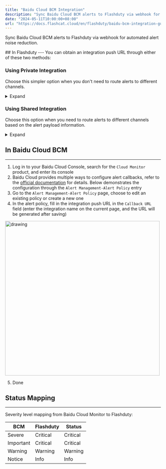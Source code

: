 ```yaml
---
title: "Baidu Cloud BCM Integration"
description: "Sync Baidu Cloud BCM alerts to Flashduty via webhook for automated alert noise reduction"
date: "2024-05-11T10:00:00+08:00"
url: "https://docs.flashcat.cloud/en/flashduty/baidu-bcm-integration-guide"
---
```


Sync Baidu Cloud BCM alerts to Flashduty via webhook for automated alert noise reduction.

<div class="hide">
## In Flashduty
---
You can obtain an integration push URL through either of these two methods:

### Using Private Integration

Choose this simpler option when you don't need to route alerts to different channels.

<details>
  <summary>Expand</summary>
  
  1. Go to the Flashduty console, select **Channel**, and enter a specific channel's details page
  2. Select the **Integrations** tab, click **Add Integration** to enter the integration page
  3. Choose **Baidu Cloud BCM** integration and click **Save** to generate a card
  4. Click the generated card to view the **push URL**, copy it for later use, and you're done
  
</details>

### Using Shared Integration

Choose this option when you need to route alerts to different channels based on the alert payload information.

<details>
  <summary>Expand</summary>
  
  1. Go to the Flashduty console, select **Integration Center=>Alerts** to enter the integration selection page
  2. Select **Baidu Cloud BCM** integration:
        - **Integration Name**: Define a name for this integration
  3. Click **Save** and copy the newly generated **push URL** for later use
  4. Click **Create Route** to configure routing rules for the integration. You can match different alerts to different channels based on conditions, or set a default channel as a fallback and adjust as needed later
  5. Done
    
</details>
</div>

## In Baidu Cloud BCM
---
<div class="md-block">

1. Log in to your Baidu Cloud Console, search for the `Cloud Monitor` product, and enter its console
2. Baidu Cloud provides multiple ways to configure alert callbacks, refer to the [official documentation](https://cloud.baidu.com/doc/BCM/s/bkdzl6d69) for details. Below demonstrates the configuration through the `Alert Management-Alert Policy` entry
3. Go to the `Alert Management-Alert Policy` page, choose to edit an existing policy or create a new one
4. In the alert policy, fill in the integration push URL in the `Callback URL` field (enter the integration name on the current page, and the URL will be generated after saving)

<img src="https://download.flashcat.cloud/flashduty/doc/en/baidu/bcm-1.png" alt="drawing" width="500"/>

5. Done

</div>

## Status Mapping
---
<div class="md-block">
  
Severity level mapping from Baidu Cloud Monitor to Flashduty:

| BCM      | Flashduty | Status   |
| -------- | --------- | -------- |
| Severe   | Critical  | Critical |
| Important| Critical  | Critical |
| Warning  | Warning   | Warning  |
| Notice   | Info      | Info     |

</div>
